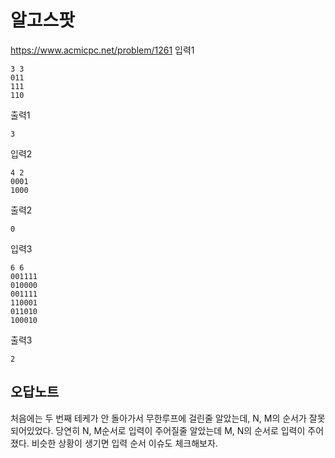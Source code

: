 # 알고스팟
https://www.acmicpc.net/problem/1261
입력1
```text
3 3
011
111
110
```
출력1
```text
3
```
입력2
```text
4 2
0001
1000
```
출력2
```text
0
```
입력3
```text
6 6
001111
010000
001111
110001
011010
100010
```
출력3
```text
2
```

## 오답노트
처음에는 두 번째 테케가 안 돌아가서 무한루프에 걸린줄 알았는데, N, M의 순서가 잘못되어있었다.
당연히 N, M순서로 입력이 주어질줄 알았는데 M, N의 순서로 입력이 주어졌다.
비슷한 상황이 생기면 입력 순서 이슈도 체크해보자.
